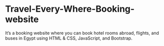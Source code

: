 # Travel-Every-Where-Booking-website
It’s a booking website where you can book hotel rooms abroad, flights, and buses in Egypt using HTML & CSS, JavaScript, and Bootstrap.
